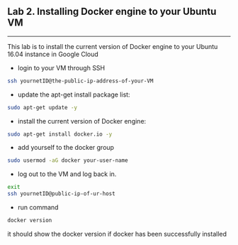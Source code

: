## Lab 2. Installing Docker engine to your Ubuntu VM
___
This lab is to install the current version of Docker engine to your Ubuntu 16.04 instance in Google Cloud

* login to your VM through SSH
```bash
ssh yournetID@the-public-ip-address-of-your-VM
```
* update the apt-get install package list: 
```bash
sudo apt-get update -y
```
* install the current version of Docker engine: 
```bash
sudo apt-get install docker.io -y
```
* add yourself to the docker group 
```bash
sudo usermod -aG docker your-user-name
```
* log out to the VM and log back in.

```bash
exit
ssh yournetID@public-ip-of-ur-host
```

* run command 
```bash 
docker version
```
it should show the docker version if docker has been successfully installed
